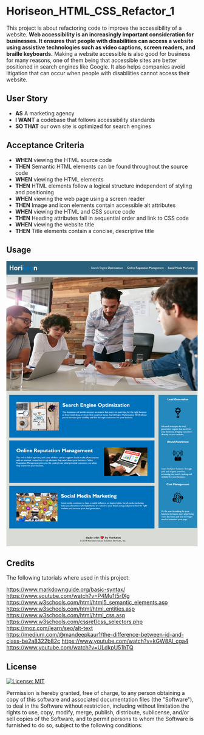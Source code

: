 # Horiseon_HTML_CSS_Refactor_1

This project is about refactoring code to improve the accessibility of a website. **Web accessibility is an increasingly important consideration for businesses. It ensures that people with disabilities can access a website using assistive technologies such as video captions, screen readers, and braille keyboards.** Making a website accessible is also good for business for many reasons, one of them being that accessible sites are better positioned in search engines like Google. It also helps companies avoid litigation that can occur when people with disabilities cannot access their website.

## User Story

- **AS** A marketing agency
- **I WANT** a codebase that follows accessibility standards
- **SO THAT** our own site is optimized for search engines

## Acceptance Criteria

- **WHEN** viewing the HTML source code
- **THEN** Semantic HTML elements can be found throughout the source code
- **WHEN** viewing the HTML elements
- **THEN** HTML elements follow a logical structure independent of styling and positioning
- **WHEN** viewing the web page using a screen reader
- **THEN** Image and icon elements contain accessible alt attributes
- **WHEN** viewing the HTML and CSS source code
- **THEN** Heading attributes fall in sequential order and link to CSS code
- **WHEN** viewing the website title
- **THEN** Title elements contain a concise, descriptive title

## Usage

![alt text](./Assets/Images/Horiseon%20Webpage%20Screentshot.png)

## Credits
The following tutorials where used in this project:

https://www.markdownguide.org/basic-syntax/
https://www.youtube.com/watch?v=P4Mu1t5rIXg
https://www.w3schools.com/html/html5_semantic_elements.asp
https://www.w3schools.com/html/html_entities.asp
https://www.w3schools.com/html/html_css.asp
https://www.w3schools.com/cssref/css_selectors.php
https://moz.com/learn/seo/alt-text
https://medium.com/@mandeepkaur1/the-difference-between-id-and-class-be2a8322b82c
https://www.youtube.com/watch?v=kGW8Al_cga4
https://www.youtube.com/watch?v=ULdkpU51hTQ



## License
[![License: MIT](https://img.shields.io/badge/License-MIT-yellow.svg)](https://opensource.org/licenses/MIT)

Permission is hereby granted, free of charge, to any person obtaining a copy of this software and associated documentation files (the "Software"), to deal in the Software without restriction, including without limitation the rights to use, copy, modify, merge, publish, distribute, sublicense, and/or sell copies of the Software, and to permit persons to whom the Software is furnished to do so, subject to the following conditions:

